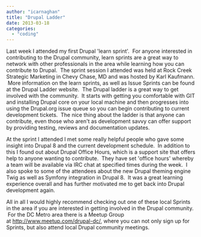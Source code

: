 ```yaml
---
author: "icarnaghan"
title: "Drupal Ladder"
date: 2013-03-18
categories: 
  - "coding"
---
```


Last week I attended my first Drupal 'learn sprint'.  For anyone interested in contributing to the Drupal community, learn sprints are a great way to network with other professionals in the area while learning how you can contribute to Drupal. <!--more--> The sprint session I attended was held at Rock Creek Strategic Marketing in Chevy Chase, MD and was hosted by Karl Kaufmann.  More information on the learn sprints, as well as Issue Sprints can be found at the Drupal Ladder website.  The Drupal ladder is a great way to get involved with the community.  It starts with getting you comfortable with GIT and installing Drupal core on your local machine and then progresses into using the Drupal.org issue queue so you can begin contributing to current development tickets.  The nice thing about the ladder is that anyone can contribute, even those who aren't as development savvy can offer support by providing testing, reviews and documentation updates.

At the sprint I attended I met some really helpful people who gave some insight into Drupal 8 and the current development schedule.  In addition to this I found out about Drupal Office Hours, which is a support site that offers help to anyone wanting to contribute.  They have set 'office hours' whereby a team will be available via IRC chat at specified times during the week.  I also spoke to some of the attendees about the new Drupal theming engine Twig as well as Symfony integration in Drupal 8.  It was a great learning experience overall and has further motivated me to get back into Drupal development again.

All in all I would highly recommend checking out one of these local Sprints in the area if you are interested in getting involved in the Drupal community.  For the DC Metro area there is a Meetup Group at http://www.meetup.com/drupal-dc/, where you can not only sign up for Sprints, but also attend local Drupal community meetings.
